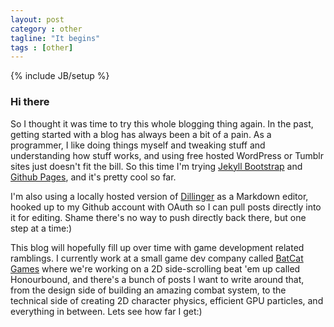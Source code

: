 ```yaml
---
layout: post
category : other
tagline: "It begins"
tags : [other]
---
```

{% include JB/setup %}

### Hi there

So I thought it was time to try this whole blogging thing again. In the past, getting started with a blog has always been a bit of a pain. As a programmer, I like doing things myself and tweaking stuff and understanding how stuff works, and using free hosted WordPress or Tumblr sites just doesn't fit the bill. So this time I'm trying [Jekyll Bootstrap](http://jekyllbootstrap.com/) and [Github Pages](http://pages.github.com/), and it's pretty cool so far.

I'm also using a locally hosted version of [Dillinger](http://dillinger.io) as a Markdown editor, hooked up to my Github account with OAuth so I can pull posts directly into it for editing. Shame there's no way to push directly back there, but one step at a time:)

This blog will hopefully fill up over time with game development related ramblings. I currently work at a small game dev company called [BatCat Games](www.batcatgames.com) where we're working on a 2D side-scrolling beat 'em up called Honourbound, and there's a bunch of posts I want to write around that, from the design side of building an amazing combat system, to the technical side of creating 2D character physics, efficient GPU particles, and everything in between. Lets see how far I get:)
